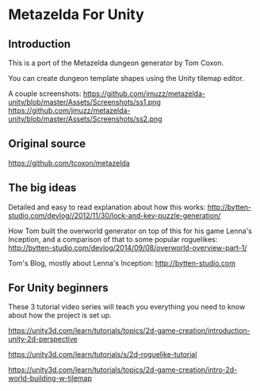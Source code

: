 # Metazelda For Unity

## Introduction

This is a port of the Metazelda dungeon generator by Tom Coxon.

You can create dungeon template shapes using the Unity tilemap editor.

A couple screenshots:
https://github.com/jmuzz/metazelda-unity/blob/master/Assets/Screenshots/ss1.png
https://github.com/jmuzz/metazelda-unity/blob/master/Assets/Screenshots/ss2.png

## Original source

https://github.com/tcoxon/metazelda

## The big ideas

Detailed and easy to read explanation about how this works: http://bytten-studio.com/devlog//2012/11/30/lock-and-key-puzzle-generation/

How Tom built the overworld generator on top of this for his game Lenna's Inception, and a comparison of that to some popular roguelikes: http://bytten-studio.com/devlog/2014/09/08/overworld-overview-part-1/

Tom's Blog, mostly about Lenna's Inception: http://bytten-studio.com

## For Unity beginners

These 3 tutorial video series will teach you everything you need to know about how the project is set up.

https://unity3d.com/learn/tutorials/topics/2d-game-creation/introduction-unity-2d-perspective

https://unity3d.com/learn/tutorials/s/2d-roguelike-tutorial

https://unity3d.com/learn/tutorials/topics/2d-game-creation/intro-2d-world-building-w-tilemap